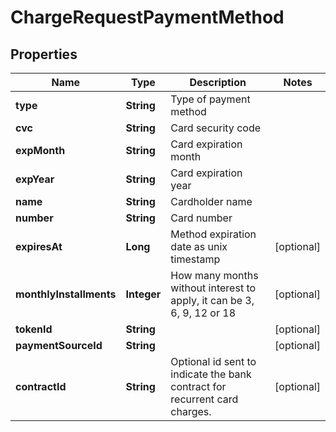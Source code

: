 

# ChargeRequestPaymentMethod

## Properties

Name | Type | Description | Notes
------------ | ------------- | ------------- | -------------
**type** | **String** | Type of payment method | 
**cvc** | **String** | Card security code | 
**expMonth** | **String** | Card expiration month | 
**expYear** | **String** | Card expiration year | 
**name** | **String** | Cardholder name | 
**number** | **String** | Card number | 
**expiresAt** | **Long** | Method expiration date as unix timestamp |  [optional]
**monthlyInstallments** | **Integer** | How many months without interest to apply, it can be 3, 6, 9, 12 or 18 |  [optional]
**tokenId** | **String** |  |  [optional]
**paymentSourceId** | **String** |  |  [optional]
**contractId** | **String** | Optional id sent to indicate the bank contract for recurrent card charges. |  [optional]




